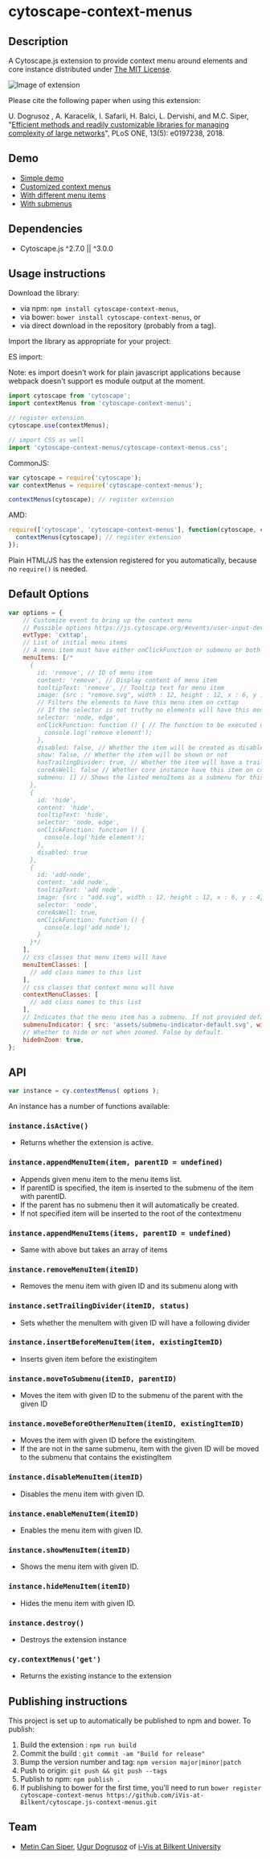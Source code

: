 cytoscape-context-menus
================================================================================


## Description

A Cytoscape.js extension to provide context menu around elements and core instance distributed under [The MIT License](https://opensource.org/licenses/MIT).

![Image of extension](assets/example.png)

Please cite the following paper when using this extension:

U. Dogrusoz , A. Karacelik, I. Safarli, H. Balci, L. Dervishi, and M.C. Siper, "[Efficient methods and readily customizable libraries for managing complexity of large networks](https://doi.org/10.1371/journal.pone.0197238)", PLoS ONE, 13(5): e0197238, 2018.

## Demo

* [Simple demo](https://raw.githack.com/onsah/cytoscape.js-context-menus/unstable/demo.html)
* [Customized context menus](https://raw.githack.com/onsah/cytoscape.js-context-menus/unstable/demo-customized.html) 
* [With different menu items](https://raw.githack.com/onsah/cytoscape.js-context-menus/unstable/demo-show-hide-menuitem.html)
* [With submenus](https://raw.githack.com/onsah/cytoscape.js-context-menus/unstable/demo-submenu.html)

## Dependencies

 * Cytoscape.js ^2.7.0 || ^3.0.0


## Usage instructions

Download the library:
 * via npm: `npm install cytoscape-context-menus`,
 * via bower: `bower install cytoscape-context-menus`, or
 * via direct download in the repository (probably from a tag).

Import the library as appropriate for your project:

ES import:

Note: es import doesn't work for plain javascript applications because webpack doesn't support es module output at the moment.

```js
import cytoscape from 'cytoscape';
import contextMenus from 'cytoscape-context-menus';

// register extension
cytoscape.use(contextMenus);

// import CSS as well
import 'cytoscape-context-menus/cytoscape-context-menus.css';
```

CommonJS:
```js
var cytoscape = require('cytoscape');
var contextMenus = require('cytoscape-context-menus');

contextMenus(cytoscape); // register extension
```

AMD:
```js
require(['cytoscape', 'cytoscape-context-menus'], function(cytoscape, contextMenus) {
  contextMenus(cytoscape); // register extension
});
```

Plain HTML/JS has the extension registered for you automatically, because no `require()` is needed.

## Default Options
```js
var options = {
    // Customize event to bring up the context menu
    // Possible options https://js.cytoscape.org/#events/user-input-device-events
    evtType: 'cxttap',
    // List of initial menu items
    // A menu item must have either onClickFunction or submenu or both
    menuItems: [/*
      {
        id: 'remove', // ID of menu item
        content: 'remove', // Display content of menu item
        tooltipText: 'remove', // Tooltip text for menu item
        image: {src : "remove.svg", width : 12, height : 12, x : 6, y : 4}, // menu icon
        // Filters the elements to have this menu item on cxttap
        // If the selector is not truthy no elements will have this menu item on cxttap
        selector: 'node, edge', 
        onClickFunction: function () { // The function to be executed on click
          console.log('remove element');
        },
        disabled: false, // Whether the item will be created as disabled
        show: false, // Whether the item will be shown or not
        hasTrailingDivider: true, // Whether the item will have a trailing divider
        coreAsWell: false // Whether core instance have this item on cxttap
        submenu: [] // Shows the listed menuItems as a submenu for this item. An item can't have both submenu and onClickFunction property at once
      },
      {
        id: 'hide',
        content: 'hide',
        tooltipText: 'hide',
        selector: 'node, edge',
        onClickFunction: function () {
          console.log('hide element');
        },
        disabled: true
      },
      {
        id: 'add-node',
        content: 'add node',
        tooltipText: 'add node',
        image: {src : "add.svg", width : 12, height : 12, x : 6, y : 4},
        selector: 'node',
        coreAsWell: true,
        onClickFunction: function () {
          console.log('add node');
        }
      }*/
    ],
    // css classes that menu items will have
    menuItemClasses: [
      // add class names to this list
    ],
    // css classes that context menu will have
    contextMenuClasses: [
      // add class names to this list
    ],
    // Indicates that the menu item has a submenu. If not provided default one will be used
    submenuIndicator: { src: 'assets/submenu-indicator-default.svg', width: 12, height: 12 },
    // Whether to hide or not when zoomed. False by default.
    hideOnZoom: true,
};
```

## API

```js
var instance = cy.contextMenus( options );
```

An instance has a number of functions available:

### `instance.isActive()`
* Returns whether the extension is active.

### `instance.appendMenuItem(item, parentID = undefined)`
* Appends given menu item to the menu items list.
* If parentID is specified, the item is inserted to the submenu of the item with parentID. 
* If the parent has no submenu then it will automatically be created. 
* If not specified item will be inserted to the root of the contextmenu

### `instance.appendMenuItems(items, parentID = undefined)`
* Same with above but takes an array of items

### `instance.removeMenuItem(itemID)`
* Removes the menu item with given ID and its submenu along with

### `instance.setTrailingDivider(itemID, status)`
* Sets whether the menuItem with given ID will have a following divider

### `instance.insertBeforeMenuItem(item, existingItemID)`
* Inserts given item before the existingitem

### `instance.moveToSubmenu(itemID, parentID)`
* Moves the item with given ID to the submenu of the parent with the given ID

### `instance.moveBeforeOtherMenuItem(itemID, existingItemID)`
* Moves the item with given ID before the existingitem.
* If the are not in the same submenu, item with the given ID will be moved to the submenu that contains the existingItem

### `instance.disableMenuItem(itemID)`
* Disables the menu item with given ID.

### `instance.enableMenuItem(itemID)`
* Enables the menu item with given ID.

### `instance.showMenuItem(itemID)`
* Shows the menu item with given ID.

### `instance.hideMenuItem(itemID)`
* Hides the menu item with given ID.

### `instance.destroy()`
* Destroys the extension instance

### ```cy.contextMenus('get')```
* Returns the existing instance to the extension

## Publishing instructions

This project is set up to automatically be published to npm and bower.  To publish:

1. Build the extension : `npm run build`
1. Commit the build : `git commit -am "Build for release"`
1. Bump the version number and tag: `npm version major|minor|patch`
1. Push to origin: `git push && git push --tags`
1. Publish to npm: `npm publish .`
1. If publishing to bower for the first time, you'll need to run `bower register cytoscape-context-menus https://github.com/iVis-at-Bilkent/cytoscape.js-context-menus.git`

## Team

  * [Metin Can Siper](https://github.com/metincansiper), [Ugur Dogrusoz](https://github.com/ugurdogrusoz) of [i-Vis at Bilkent University](http://www.cs.bilkent.edu.tr/~ivis)
